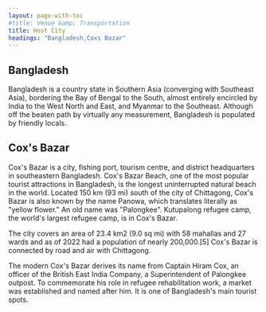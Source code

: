 ```yaml
---
layout: page-with-toc
#title: Venue &amp; Transportation
title: Host City
headings: "Bangladesh,Coxs Bazar"
---
```


<h2 class='space-bottom1' id='Bangladesh'>Bangladesh</h2>

Bangladesh is a country state in Southern Asia (converging with Southeast Asia), bordering the Bay of Bengal to the South, almost entirely encircled by India to the West North and East, and Myanmar to the Southeast. Although off the beaten path by virtually any measurement, Bangladesh is populated by friendly locals.



<h2 class='space-bottom1' id='Coxs Bazar'>Cox's Bazar</h2>

Cox's Bazar is a city, fishing port, tourism centre, and district headquarters in southeastern Bangladesh. Cox's Bazar Beach, one of the most popular tourist attractions in Bangladesh, is the longest uninterrupted natural beach in the world. Located 150 km (93 mi) south of the city of Chittagong, Cox's Bazar is also known by the name Panowa, which translates literally as "yellow flower." An old name was "Palongkee". Kutupalong refugee camp, the world's largest refugee camp, is in Cox's Bazar.

The city covers an area of 23.4 km2 (9.0 sq mi) with 58 mahallas and 27 wards and as of 2022 had a population of nearly 200,000.[5] Cox's Bazar is connected by road and air with Chittagong.

The modern Cox's Bazar derives its name from Captain Hiram Cox, an officer of the British East India Company, a Superintendent of Palongkee outpost. To commemorate his role in refugee rehabilitation work, a market was established and named after him. It is one of Bangladesh's main tourist spots.

